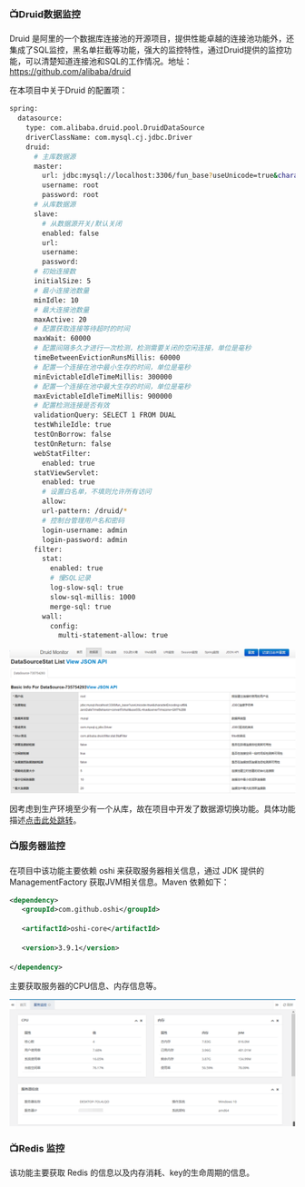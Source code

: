 ### 📺Druid数据监控

Druid 是阿里的一个数据库连接池的开源项目，提供性能卓越的连接池功能外，还集成了SQL监控，黑名单拦截等功能，强大的监控特性，通过Druid提供的监控功能，可以清楚知道连接池和SQL的工作情况。地址：https://github.com/alibaba/druid

在本项目中关于Druid 的配置项：

```bash
spring:
  datasource:
    type: com.alibaba.druid.pool.DruidDataSource
    driverClassName: com.mysql.cj.jdbc.Driver
    druid:
      # 主库数据源
      master:
        url: jdbc:mysql://localhost:3306/fun_base?useUnicode=true&characterEncoding=utf8&zeroDateTimeBehavior=convertToNull&useSSL=true&serverTimezone=GMT%2B8
        username: root
        password: root
      # 从库数据源
      slave:
        # 从数据源开关/默认关闭
        enabled: false
        url:
        username:
        password:
      # 初始连接数
      initialSize: 5
      # 最小连接池数量
      minIdle: 10
      # 最大连接池数量
      maxActive: 20
      # 配置获取连接等待超时的时间
      maxWait: 60000
      # 配置间隔多久才进行一次检测，检测需要关闭的空闲连接，单位是毫秒
      timeBetweenEvictionRunsMillis: 60000
      # 配置一个连接在池中最小生存的时间，单位是毫秒
      minEvictableIdleTimeMillis: 300000
      # 配置一个连接在池中最大生存的时间，单位是毫秒
      maxEvictableIdleTimeMillis: 900000
      # 配置检测连接是否有效
      validationQuery: SELECT 1 FROM DUAL
      testWhileIdle: true
      testOnBorrow: false
      testOnReturn: false
      webStatFilter:
        enabled: true
      statViewServlet:
        enabled: true
        # 设置白名单，不填则允许所有访问
        allow:
        url-pattern: /druid/*
        # 控制台管理用户名和密码
        login-username: admin
        login-password: admin
      filter:
        stat:
          enabled: true
          # 慢SQL记录
          log-slow-sql: true
          slow-sql-millis: 1000
          merge-sql: true
        wall:
          config:
            multi-statement-allow: true
```

![Druid](../assets/druid.png)

因考虑到生产环境至少有一个从库，故在项目中开发了数据源切换功能。具体功能描述[点击此处跳转](generic/datasource.md)。

### 📺服务器监控

在项目中该功能主要依赖 oshi 来获取服务器相关信息，通过 JDK 提供的 ManagementFactory 获取JVM相关信息。Maven 依赖如下：

```xml
<dependency>
   <groupId>com.github.oshi</groupId>

   <artifactId>oshi-core</artifactId>

   <version>3.9.1</version>

</dependency>
```

主要获取服务器的CPU信息、内存信息等。

![Service monitor](../assets/sys-monitor.png)

### 📺Redis 监控

该功能主要获取 Redis 的信息以及内存消耗、key的生命周期的信息。    


